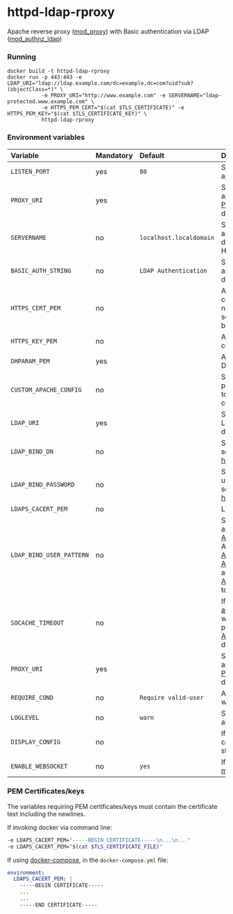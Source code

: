 # httpd-ldap-rproxy

Apache reverse proxy ([mod_proxy](https://httpd.apache.org/docs/2.4/mod/mod_proxy.html)) with Basic authentication via LDAP ([mod_authnz_ldap](https://httpd.apache.org/docs/2.4/mod/mod_authnz_ldap.html))

### Running 
```
docker build -t httpd-ldap-rproxy
docker run -p 443:443 -e LDAP_URI="ldap://ldap.example.com/dc=example,dc=com?uid?sub?(objectClass=*)" \
           -e PROXY_URI="http://www.example.com" -e SERVERNAME="ldap-protected.www.example.com" \
           -e HTTPS_PEM_CERT="$(cat $TLS_CERTIFICATE)" -e  HTTPS_PEM_KEY="$(cat $TLS_CERTIFICATE_KEY)" \
           httpd-ldap-rproxy
```

### Environment variables
| Variable | Mandatory | Default | Description |
|:--|:--|:-----------|:------------|
|`LISTEN_PORT`|yes |`80`| Specifies the port the apache server will listen to.| 
|`PROXY_URI`|yes |    | Specifies the parameter for apache's [ProxyPass](https://httpd.apache.org/docs/2.4/mod/mod_proxy.html#proxypass "Apache docs") and [ProxyPassReverse](https://httpd.apache.org/docs/2.4/mod/mod_proxy.html#proxypassreverse "Apache Docs") directives.| 
|`SERVERNAME`|no|`localhost.localdomain`| Specifies the parameter for apache's [ServerName](https://httpd.apache.org/docs/2.4/mod/core.html#servername "Apache docs") directive. Must match HTTPS_PEM_CERT cn| 
|`BASIC_AUTH_STRING`|no|`LDAP Authentication`| Specifies the parameter for apache's [AuthName](https://httpd.apache.org/docs/2.4/mod/mod_authn_core.html#authname "Apache docs") directive.| 
|`HTTPS_CERT_PEM`|no|| Apache's SSL/TLS PEM certificate text. If given needs ```HTTPS_KEY_PEM``` to be set too. If not given SSL will be disabled.|
|`HTTPS_KEY_PEM`|no|| Apache's SSL/TLS PEM certificate key text."
|`DHPARAM_PEM`|yes|| Apache's SSL/TLS PEM DHParameter."
|`CUSTOM_APACHE_CONFIG`|no||Specifies custom parameters to be appended to the apache virtualhost configuration.|
|`LDAP_URI`|yes||Specifies the URI of the LDAP server, as documented [here](<https://httpd.apache.org/docs/2.4/mod/mod_authnz_ldap.html#authldapurl> "Apache docs").|
|`LDAP_BIND_DN`|no||Specifies the DN used for search, as documented [here](<https://httpd.apache.org/docs/2.4/mod/mod_authnz_ldap.html#authldapbinddn> "Apache docs").|
|`LDAP_BIND_PASSWORD`|no||Specifies the Password used for bind of the LDAP server, as documented [here](<https://httpd.apache.org/docs/2.4/mod/mod_authnz_ldap.html#authldapbindpassword> "Apache docs").|
|`LDAPS_CACERT_PEM`|no||LDAP CA Certificate.|
|`LDAP_BIND_USER_PATTERN`|no||Specifies the parameter for apache's [AuthLDAPInitialBindPattern](https://httpd.apache.org/docs/2.4/mod/mod_authnz_ldap.html#authldapinitialbindpattern). Also sets [AuthLDAPInitialBindAsUser](https://httpd.apache.org/docs/2.4/mod/mod_authnz_ldap.html#authldapinitialbindasuser), [AuthLDAPSearchAsUser](https://httpd.apache.org/docs/2.4/mod/mod_authnz_ldap.html#authldapsearchasuser) and [AuthLDAPCompareAsUser](https://httpd.apache.org/docs/2.4/mod/mod_authnz_ldap.html#authldapcompareasuser) to "on"|
|`SOCACHE_TIMEOUT`|no||If set enables [authn_socache_module](https://httpd.apache.org/docs/2.4/mod/mod_authn_socache.html) with the specified value as parameter to the [AuthnCacheTimeout](https://httpd.apache.org/docs/2.4/mod/mod_authn_socache.html#authncachetimeout) directive.|
|`PROXY_URI`|yes||Specifies the parameter for apache's [ProxyPass](https://httpd.apache.org/docs/2.4/mod/mod_proxy.html#proxypass "Apache docs") and [ProxyPassReverse](https://httpd.apache.org/docs/2.4/mod/mod_proxy.html#proxypassreverse "Apache Docs") directives.|
|`REQUIRE_COND`|no|`Require valid-user`|Apache Require directives, will be enclosed in a <RequireAll>.|
|`LOGLEVEL`|no|`warn`|Specifies the parameter for apache's [LogLevel](https://httpd.apache.org/docs/2.4/mod/core.html#loglevel).|
|`DISPLAY_CONFIG`|no||If set display the templated configuration before starting apache|
|`ENABLE_WEBSOCKET`|no|`yes`|If set to `yes` enables [mod_proxy_wstunnel](https://httpd.apache.org/docs/2.4/mod/mod_proxy_wstunnel.html)|

### PEM Certificates/keys
The variables requiring PEM certificates/keys must contain the certificate text including the newlines.

If invoking docker via command line:

```bash
-e LDAPS_CACERT_PEM="-----BEGIN CERTIFICATE-----\n...\n..."
-e LDAPS_CACERT_PEM="$(cat $TLS_CERTIFICATE_FILE)"
```

If using [docker-compose](https://docs.docker.com/compose/), in the `docker-compose.yml` file:

```yaml
environment:
  LDAPS_CACERT_PEM: |
    -----BEGIN CERTIFICATE-----
    ...
    ...
    -----END CERTIFICATE-----
```
